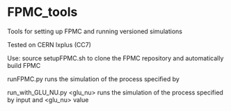 # FPMC_tools
Tools for setting up FPMC and running versioned simulations

Tested on CERN lxplus (CC7)

Use:
source setupFPMC.sh
to clone the FPMC repository and automatically build FPMC

runFPMC.py <datacard>
runs the simulation of the process specified by <datacard> 
  
run_with_GLU_NU.py <datacard> <glu_nu>
runs the simulation of the process specified by <datacard> input and <glu_nu> value
